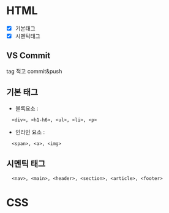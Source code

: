 # HTML
- [X] 기본태그
- [X] 시멘틱태그
## VS Commit
tag 적고 commit&push
## 기본 태그
+ 블록요소 : <div>
```
  <div>, <h1-h6>, <ul>, <li>, <p>
```
+ 인라인 요소 : <div>
```
  <span>, <a>, <img>
```
## 시멘틱 태그
```
  <nav>, <main>, <header>, <section>, <article>, <footer> 
```
# CSS